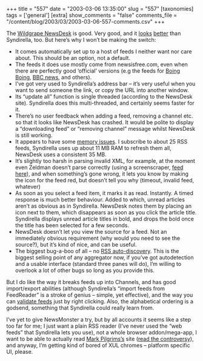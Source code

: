 +++
title = "557"
date = "2003-03-06 13:35:00"
slug = "557"
[taxonomies]
tags = ['general']
[extra]
show_comments = "false"
comments_file = "/content/blog/2003/03/2003-03-06-557-comments.csv"
+++

The [Wildgrape NewsDesk](http://www.wildgrape.net/ "YA RSS Aggregator") is good. Very good, and it [looks](http://www.wildgrape.net/images/interface5.gif "NewsDesk screenshot") [better](http://home.yole.ru/projects/syndirella/Syndirella-DitM.png "Syndirella Screenshot") than Syndirella, too. But here’s why I won’t be making the switch:

- It comes automatically set up to a host of feeds I neither want nor care about. This should be an option, not a default.
- The feeds it does use mostly come from newsisfree.com, even when there are perfectly good ‘official’ versions (e.g the feeds for [Boing Boing](http://boingboing.net/rss.xml "Boing Boing RSS Feed"), [BBC news](http://www.blackbeltjones.com/work/mt/archives/000359.html "list of BBC RSS feeds"), and others).
- I’ve got very used to Syndirella’s address bar – it’s very useful when you want to send someone the link, or copy the URL into another window.
- Its “update all” function is single threaded (according to the NewsDesk site). Syndirella does this multi-threaded, and certainly seems faster for it.
- There’s no user feedback when adding a feed, removing a channel etc. so that it looks like NewsDesk has crashed. It would be polite to display a “downloading feed” or “removing channel” message whilst NewsDesk is still working.
- It appears to have some [memory issues](http://www.wildgrape.net/discuss-bugs.aspx?TC_Comment=e61fb801c6364e1a865851e081821f8e "from the NewsDesk bug forum"). I subscribe to about 25 RSS feeds, Syndirella uses up about 11 MB RAM to refresh them all, NewsDesk uses a consistent 35 MB.
- It’s slightly too harsh in parsing invalid XML, for example, at the moment even Zeldman doesn’t parse correctly (using a screenscraper, [feed here](http://www.them.ws/feeds/index.php?feed=zeldman&num=5 "Zeldman.com RSS")), and when something’s gone wrong, it lets you know by making the icon for the feed red, but doesn’t tell you why (timeout, invalid feed, whatever)
- As soon as you select a feed item, it marks it as read. Instantly. A timed response is much better behaviour. Added to which, unread articles aren’t as obvious as in Syndirella. NewsDesk notes them by placing an icon next to them, which disappears as soon as you click the article title. Syndirella displays unread article titles in bold, and drops the bold once the title has been selected for a few seconds.
- NewsDesk doesn’t let you view the source for a feed. Not an immediately obvious requirement (why would you need to see the source?), but it’s kind of nice, and can be useful.
- The biggest bug-a-boo of all – no [RSS auto-discovery](http://diveintomark.org/archives/2002/08/15/ultraliberal_rss_locator.html "by Mark Pilgrim"). This is the biggest selling point of any aggregator now, if you’ve got autodetection and a usable interface (standard three panes will do), I’m willing to overlook a lot of other bugs so long as you provide this.

But I do like the way it breaks feeds up into Channels, and has good import/export abilities (although Syndirella’s “import feeds from FeedReader” is a stroke of genius – simple, yet effective), and the way you can [validate feeds](http://feeds.archive.org/validator/ "Mark Pilgrim, Sam Ruby - RSS Validator") just by right clicking. Also, the alphabetical ordering is a godsend, something that Syndirella could really learn from.

I’ve yet to give NewsMonster a try, but by all accounts it seems like a step too far for me; I just want a plain RSS reader (I’ve never used the “web feeds” that Syndirella lets you use), not a whole browser addon/mega-app, I want to be able to actually read [Mark Pilgrims’s](http://diveintomark.org "diveintomark.org") site ([read the controversy](http://www.benhammersley.com/archives/004118.html#004118 "diveintomark blocks NewsMonster")), and anyway, I’m getting kind of bored of XUL chromes – platform specific UI, please.
